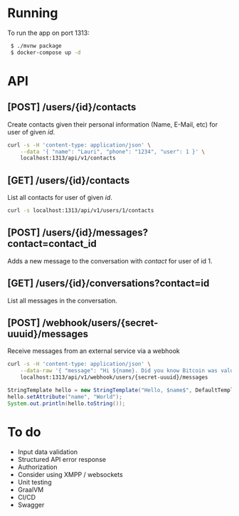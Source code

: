 # Running

To run the app on port 1313:

```bash
 $ ./mvnw package
 $ docker-compose up -d
```

# API

## [POST] /users/{id}/contacts

Create contacts given their personal information (Name, E-Mail, etc) for user of given _id_.

```bash
curl -s -H 'content-type: application/json' \
	--data '{ "name": "Lauri", "phone": "1234", "user": 1 }' \
	localhost:1313/api/v1/contacts
```

## [GET] /users/{id}/contacts

List all contacts for user of given _id_.

```bash
curl -s localhost:1313/api/v1/users/1/contacts
```

## [POST] /users/{id}/messages?contact=contact_id

Adds a new message to the conversation with _contact_ for
user of id 1.

## [GET] /users/{id}/conversations?contact=id

List all messages in the conversation.

## [POST] /webhook/users/{secret-uuuid}/messages

Receive messages from an external service via a webhook

```bash
curl -s -H 'content-type: application/json' \
	--data-raw '{ "message": "Hi ${name}. Did you know Bitcoin was valued at ${bcp} USD today?"}' \
	localhost:1313/api/v1/webhook/users/{secret-uuuid}/messages
```

```java
StringTemplate hello = new StringTemplate("Hello, $name$", DefaultTemplateLexer.class);
hello.setAttribute("name", "World");
System.out.println(hello.toString());
```

# To do

- Input data validation
- Structured API error response
- Authorization
- Consider using XMPP / websockets
- Unit testing
- GraalVM
- CI/CD
- Swagger
